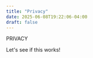 ```yaml
---
title: "Privacy"
date: 2025-06-08T19:22:06-04:00
draft: false
---
```


PRIVACY

Let's see if this works!
